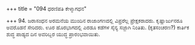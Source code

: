 +++
title = "094 ಧರಣಿಪತಿ ಕೇಳ್ಮಾಗಧನ"

+++
94. ಜರಾಸಂಧನ ಅರಮನೆಯ ಮುಂದಿನ ರಾಜಾಂಗಣದಲ್ಲಿ ವಿಪ್ರರೆಲ್ಲ ಪ್ರೇಕ್ಷಕರಾದರು. ಕೃಷ್ಣಾರ್ಜುನರೂ ಅವರೊಡನೆ ಸೇರಿದರು. ಊರ ಹೊರಭಾಗದಲ್ಲಿ ಎರಡೂ ಕಡೆಗಳ ಸೈನ್ಯ ಸಜ್ಜಾಗಿ ನಿಂತಿತು. (ಕೃತಸಂಚರಣ?) ಕಾರ್ತಿಕ ಶುದ್ಧ ಪಾಡ್ಯದ ದಿನ ಅವರಿಬ್ಬರ ಯುದ್ಧ ಪ್ರಾರಂಭವಾಯಿತು.
